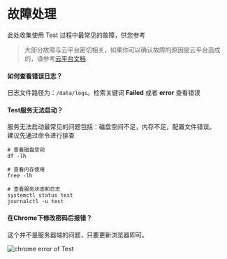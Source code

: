 # 故障处理

此处收集使用 Test 过程中最常见的故障，供您参考

> 大部分故障与云平台密切相关，如果你可以确认故障的原因是云平台造成的，请参考[云平台文档](https://support.websoft9.com/docs/faq/zh/tech-instance.html)

#### 如何查看错误日志？

日志文件路径为：`/data/logs`。检索关键词 **Failed** 或者 **error** 查看错误

#### Test服务无法启动？

服务无法启动最常见的问题包括：磁盘空间不足，内存不足，配置文件错误。  
建议先通过命令进行排查  

```shell
# 查看磁盘空间
df -lh

# 查看内存使用
free -lh

# 查看服务状态和日志
systemctl status test
journalctl -u test
```

#### 在Chrome下修改密码后报错？

这个并不是服务器端的问题，只要更新浏览器即可。

![chrome error of Test](https://libs.websoft9.com/Websoft9/DocsPicture/zh/test/test-chromeerror-websoft9.png)


